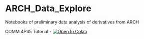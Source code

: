 # ARCH_Data_Explore
Notebooks of preliminary data analysis of derivatives from ARCH

COMM 4P35 Tutorial - [![Open In Colab](https://colab.research.google.com/assets/colab-badge.svg)](https://colab.research.google.com/github/BrockDSL/ARCH_Data_Explore/blob/main/COMM_4P35_Activity.ipynb)
